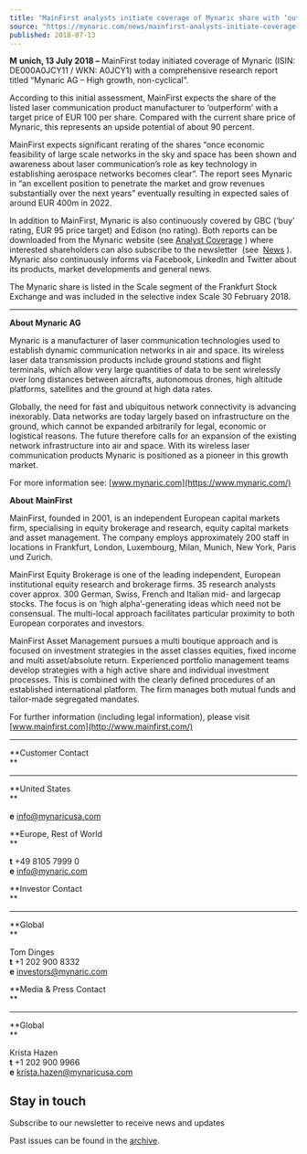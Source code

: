 ```yaml
---
title: "MainFirst analysts initiate coverage of Mynaric share with ‘outperform’ rating and EUR 100 price target"
source: "https://mynaric.com/news/mainfirst-analysts-initiate-coverage-of-mynaric-share-with-outperform-rating-and-eur-100-price-target/"
published: 2018-07-13
---
```

**M** **unich, 13 July 2018 –** MainFirst today initiated coverage of Mynaric (ISIN: DE000A0JCY11 / WKN: A0JCY1) with a comprehensive research report titled “Mynaric AG – High growth, non-cyclical”.

According to this initial assessment, MainFirst expects the share of the listed laser communication product manufacturer to ‘outperform’ with a target price of EUR 100 per share. Compared with the current share price of Mynaric, this represents an upside potential of about 90 percent.

MainFirst expects significant rerating of the shares “once economic feasibility of large scale networks in the sky and space has been shown and awareness about laser communication’s role as key technology in establishing aerospace networks becomes clear”. The report sees Mynaric in “an excellent position to penetrate the market and grow revenues substantially over the next years” eventually resulting in expected sales of around EUR 400m in 2022.

In addition to MainFirst, Mynaric is also continuously covered by GBC (‘buy’ rating, EUR 95 price target) and Edison (no rating). Both reports can be downloaded from the Mynaric website (see [Analyst Coverage](http://www.mynaric.com/analyst-coverage) ) where interested shareholders can also subscribe to the newsletter  (see  [News](http://www.mynaric.com/news/) ). Mynaric also continuously informs via Facebook, LinkedIn and Twitter about its products, market developments and general news.

The Mynaric share is listed in the Scale segment of the Frankfurt Stock Exchange and was included in the selective index Scale 30 February 2018.

---

**About Mynaric AG**

Mynaric is a manufacturer of laser communication technologies used to establish dynamic communication networks in air and space. Its wireless laser data transmission products include ground stations and flight terminals, which allow very large quantities of data to be sent wirelessly over long distances between aircrafts, autonomous drones, high altitude platforms, satellites and the ground at high data rates.

Globally, the need for fast and ubiquitous network connectivity is advancing inexorably. Data networks are today largely based on infrastructure on the ground, which cannot be expanded arbitrarily for legal, economic or logistical reasons. The future therefore calls for an expansion of the existing network infrastructure into air and space. With its wireless laser communication products Mynaric is positioned as a pioneer in this growth market.

For more information see: [www.mynaric.com](https://www.mynaric.com/)

**About** **MainFirst**

MainFirst, founded in 2001, is an independent European capital markets firm, specialising in equity brokerage and research, equity capital markets and asset management. The company employs approximately 200 staff in locations in Frankfurt, London, Luxembourg, Milan, Munich, New York, Paris und Zurich.

MainFirst Equity Brokerage is one of the leading independent, European institutional equity research and brokerage firms. 35 research analysts cover approx. 300 German, Swiss, French and Italian mid- and largecap stocks. The focus is on ‘high alpha’-generating ideas which need not be consensual. The multi-local approach facilitates particular proximity to both European corporates and investors.

MainFirst Asset Management pursues a multi boutique approach and is focused on investment strategies in the asset classes equities, fixed income and multi asset/absolute return. Experienced portfolio management teams develop strategies with a high active share and individual investment processes. This is combined with the clearly defined procedures of an established international platform. The firm manages both mutual funds and tailor-made segregated mandates.

For further information (including legal information), please visit [www.mainfirst.com](http://www.mainfirst.com/)

---

**Customer Contact  
**

---

**United States  
**

**e** [info@mynaricusa.com](https://mynaric.com/news/mainfirst-analysts-initiate-coverage-of-mynaric-share-with-outperform-rating-and-eur-100-price-target/)

**Europe, Rest of World  
**

**t** +49 8105 7999 0  
**e** [info@mynaric.com](https://mynaric.com/news/mainfirst-analysts-initiate-coverage-of-mynaric-share-with-outperform-rating-and-eur-100-price-target/)

**Investor Contact  
**

---

**Global  
**

Tom Dinges  
**t** +1 202 900 8332  
**e** [investors@mynaric.com](https://mynaric.com/news/mainfirst-analysts-initiate-coverage-of-mynaric-share-with-outperform-rating-and-eur-100-price-target/)

**Media & Press Contact  
**

---

**Global  
**

Krista Hazen  
**t** +1 202 900 9966  
**e** [krista.hazen@mynaricusa.com](https://mynaric.com/news/mainfirst-analysts-initiate-coverage-of-mynaric-share-with-outperform-rating-and-eur-100-price-target/)

## Stay in touch

Subscribe to our newsletter to receive news and updates

Past issues can be found in the [archive](https://us17.campaign-archive.com/home/?u=7b919ac48d490499a79acff9f&id=aaebe0d6df).